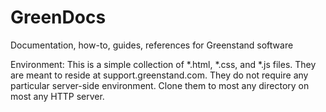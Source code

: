 # GreenDocs
Documentation, how-to, guides, references for Greenstand software

Environment: This is a simple collection of *.html, *.css, and *.js files.
They are meant to reside at support.greenstand.com.
They do not require any particular server-side environment.
Clone them to most any directory on most any HTTP server.
